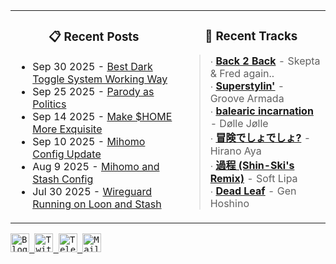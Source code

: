 <div align="center">
  <table>
    <tr>
      <td>
        <div align="center">
          <h3>📋 Recent Posts</h3>
        </div>
        <div align="left">
        
<!-- feed start -->
- Sep 30 2025 - [Best Dark Toggle System Working Way](https://gholts.top/posts/best-dark-toggle-system/)
- Sep 25 2025 - [Parody as Politics](https://gholts.top/posts/parody-as-politics/)
- Sep 14 2025 - [Make $HOME More Exquisite](https://gholts.top/posts/home-dir-organization/)
- Sep 10 2025 - [Mihomo Config Update](https://gholts.top/posts/yaml-update/)
- Aug 9 2025 - [Mihomo and Stash Config](https://gholts.top/posts/yaml/)
- Jul 30 2025 - [Wireguard Running on Loon and Stash](https://gholts.top/posts/wireguard/)
<!-- feed end -->
        
</div>
      </td>
      <td>
        <div align="center">
          <h3>🎵 Recent Tracks</h3>
        </div>
        <div align="left">
        
<!--START_LASTFM_RECENT:{"rows": 6}-->
> ∙ **[Back 2 Back](https://www.last.fm/music/Skepta+&+Fred+again../_/Back+2+Back)** - Skepta & Fred again..<br/>
> ∙ **[Superstylin'](https://www.last.fm/music/Groove+Armada/_/Superstylin%27)** - Groove Armada<br/>
> ∙ **[balearic incarnation](https://www.last.fm/music/D%C3%B8lle+J%C3%B8lle/_/balearic+incarnation)** - Dølle Jølle<br/>
> ∙ **[冒険でしょでしょ?](https://www.last.fm/music/Hirano+Aya/_/%E5%86%92%E9%99%BA%E3%81%A7%E3%81%97%E3%82%87%E3%81%A7%E3%81%97%E3%82%87%3F)** - Hirano Aya<br/>
> ∙ **[過程 (Shin-Ski's Remix)](https://www.last.fm/music/Soft+Lipa/_/%E9%81%8E%E7%A8%8B+(Shin-Ski%27s+Remix))** - Soft Lipa<br/>
> ∙ **[Dead Leaf](https://www.last.fm/music/Gen+Hoshino/_/Dead+Leaf)** - Gen Hoshino<br/>
<!--END_LASTFM_RECENT-->
        
</div>
      </td>
    </tr>
  </table>
</div>

<div align="left">
  <kbd>
    <a href="https://gholts.top/">
      <img
        src="https://img.shields.io/badge/Blog-black?logo=astro&logoColor=white&style=flat"
        alt="Blog"
        height="30"
      />
    </a>
  </kbd>
  <kbd>
    <a href="https://x.com/GhostMxv/">
      <img
        src="https://img.shields.io/badge/Twitter-black?logo=x&logoColor=white&style=flat"
        alt="Twitter"
        height="30"
      />
    </a>
  </kbd>
  <kbd>
    <a href="https://t.me/Gholts0c/">
      <img
        src="https://img.shields.io/badge/Telegram-blue?logo=telegram&logoColor=white&style=flat"
        alt="Telegram"
        height="30"
      />
    </a>
  </kbd>
  <kbd>
    <a href="mailto:gholts0@icloud.com">
      <img
        src="https://img.shields.io/badge/Mail-red?logo=gmail&logoColor=white&style=flat"
        alt="Mail"
        height="30"
      />
    </a>
  </kbd>
</div>
